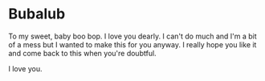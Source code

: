 # Bubalub
To my sweet, baby boo bop. I love you dearly. 
I can't do much and I'm a bit of a mess but I wanted to make this for you anyway.
I really hope you like it and come back to this when you're doubtful.

I love you.